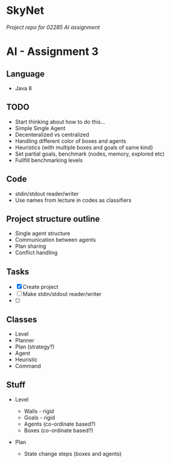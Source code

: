 # SkyNet
*Project repo for 02285 AI assignment*

# AI - Assignment 3

## Language
- Java 8

## TODO
- Start thinking about how to do this...
- Simple Single Agent
- Decenteralized vs centralized
- Handling different color of boxes and agents
- Heuristics (with multiple boxes and goals of same kind)
- Set partial goals, benchmark (nodes, memory, explored etc)
- Fullfill benchmarking levels


## Code
- stdin/stdout reader/writer
- Use names from lecture in codes as classifiers

## Project structure outline
- Single agent structure
- Communication between agents 
- Plan sharing
- Conflict handling


## Tasks
- [x] Create project
- [ ] Make stdin/stdout reader/writer 
- [ ] 


## Classes
- Level
- Planner
- Plan (strategy?)
- Agent
- Heuristic
- Command


## Stuff
- Level
    - Walls - rigid
    - Goals - rigid
    - Agents (co-ordinate based?)
    - Boxes (co-ordinate based?)

- Plan
    - State change steps (boxes and agents)

